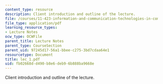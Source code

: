 ```yaml
---
content_type: resource
description: Client introduction and outline of the lecture.
file: /courses/11-423-information-and-communication-technologies-in-community-development-spring-2004/fb02668dd490b8e6deb96b888ba9668e_lec_1.pdf
file_type: application/pdf
learning_resource_types:
- Lecture Notes
ocw_type: OCWFile
parent_title: Lecture Notes
parent_type: CourseSection
parent_uid: 97245d17-56a1-bbee-c275-3bd7cdaa64e1
resourcetype: Document
title: lec_1.pdf
uid: fb02668d-d490-b8e6-deb9-6b888ba9668e
---
```

Client introduction and outline of the lecture.

